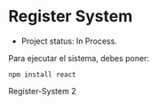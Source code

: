 <h1>Register System</h1>

- Project status: In Process.

Para ejecutar el sistema, debes poner:

```npm install react```

Register-System 2
